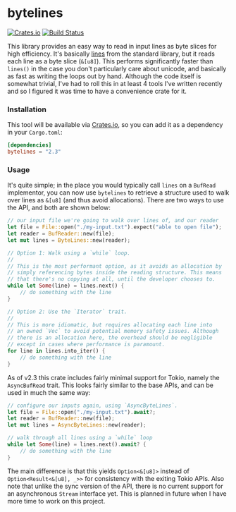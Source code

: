# bytelines
[![Crates.io](https://img.shields.io/crates/v/bytelines.svg)](https://crates.io/crates/bytelines) [![Build Status](https://img.shields.io/github/workflow/status/whitfin/bytelines/CI)](https://github.com/whitfin/bytelines/actions)

This library provides an easy way to read in input lines as byte slices for high efficiency. It's basically [lines](https://doc.rust-lang.org/std/io/trait.BufRead.html#method.lines) from the standard library, but it reads each line as a byte slice (`&[u8]`). This performs significantly faster than `lines()` in the case you don't particularly care about unicode, and basically as fast as writing the loops out by hand. Although the code itself is somewhat trivial, I've had to roll this in at least 4 tools I've written recently and so I figured it was time to have a convenience crate for it.

### Installation

This tool will be available via [Crates.io](https://crates.io/crates/bytelines), so you can add it as a dependency in your `Cargo.toml`:

```toml
[dependencies]
bytelines = "2.3"
```

### Usage

It's quite simple; in the place you would typically call `lines` on a `BufRead` implementor, you can now use `bytelines` to retrieve a structure used to walk over lines as `&[u8]` (and thus avoid allocations). There are two ways to use the API, and both are shown below:

```rust
// our input file we're going to walk over lines of, and our reader
let file = File::open("./my-input.txt").expect("able to open file");
let reader = BufReader::new(file);
let mut lines = ByteLines::new(reader);

// Option 1: Walk using a `while` loop.
//
// This is the most performant option, as it avoids an allocation by
// simply referencing bytes inside the reading structure. This means
// that there's no copying at all, until the developer chooses to.
while let Some(line) = lines.next() {
    // do something with the line
}

// Option 2: Use the `Iterator` trait.
//
// This is more idiomatic, but requires allocating each line into
// an owned `Vec` to avoid potential memory safety issues. Although
// there is an allocation here, the overhead should be negligible
// except in cases where performance is paramount.
for line in lines.into_iter() {
    // do something with the line
}
```

As of v2.3 this crate includes fairly minimal support for Tokio, namely the `AsyncBufRead` trait. This looks fairly similar to the base APIs, and can be used in much the same way:


```rust
// configure our inputs again, using `AsyncByteLines`.
let file = File::open("./my-input.txt").await?;
let reader = BufReader::new(file);
let mut lines = AsyncByteLines::new(reader);

// walk through all lines using a `while` loop
while let Some(line) = lines.next().await? {
    // do something with the line
}
```

The main difference is that this yields `Option<&[u8]>` instead of `Option<Result<&[u8], _>>` for consistency with the exiting Tokio APIs. Also note that unlike the sync version of the API, there is no current support for an asynchronous `Stream` interface yet. This is planned in future when I have more time to work on this project.
